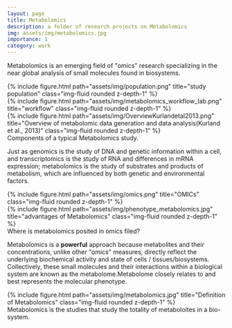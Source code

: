 ```yaml
---
layout: page
title: Metabolomics
description: a folder of research projects on Metabolomics
img: assets/img/metabolomics.jpg
importance: 1
category: work
---
```


Metabolomics is an emerging field of "omics" research specializing in the near global analysis of small molecules found in biosystems. 

<div class="row">
    <div class="col-sm mt-3 mt-md-0">
        {% include figure.html path="assets/img/population.png" title="study population" class="img-fluid rounded z-depth-1" %}
    </div>
    <div class="col-sm mt-3 mt-md-0">
        {% include figure.html path="assets/img/metabolomics_workflow_lab.png" title="workflow" class="img-fluid rounded z-depth-1" %}
    </div>
    <div class="col-sm mt-3 mt-md-0">
        {% include figure.html path="assets/img/OverviewKurlandetal2013.png" title="Overview of metabolomic data generation and data analysis(Kurland et al., 2013)" class="img-fluid rounded z-depth-1" %}
    </div>
</div>
<div class="caption">
    Components of a typical Metabolomics study.
</div>


Just as genomics is the study of DNA and genetic information within a cell, and transcriptomics is the study of RNA and differences in mRNA expression; metabolomics is the study of substrates and products of metabolism, which are influenced by both genetic and environmental factors.

<div class="row justify-content-sm-center">
    <div class="col-sm-8 mt-3 mt-md-0">
        {% include figure.html path="assets/img/omics.png" title="OMICs" class="img-fluid rounded z-depth-1" %}
    </div>
    <div class="col-sm-4 mt-3 mt-md-0">
        {% include figure.html path="assets/img/phenotype_metabolomics.jpg" title="advantages of Metabolomics" class="img-fluid rounded z-depth-1" %}
    </div>
</div>
<div class="caption">
    Where is metabolomics posited in omics filed?
</div>

Metabolomics is a **powerful** approach because metabolites and their concentrations, unlike other "omics" measures, directly reflect the underlying biochemical activity and state of cells / tissues/biosystems. Collectively, these small molecules and their interactions within a biological system are known as the metabolome.Metabolome closely relates to and best represents the molecular phenotype. 

<div class="row">
    <div class="col-sm mt-3 mt-md-0">
        {% include figure.html path="assets/img/metabolomics.jpg" title="Definition of Metabolomics" class="img-fluid rounded z-depth-1" %}
    </div>
</div>
<div class="caption">
    Metabolomics is the studies that study the totality of metaboloites in a bio-system.
</div>


<!--- The code is simple.
Just wrap your images with `<div class="col-sm">` and place them inside `<div class="row">` (read more about the <a href="https://getbootstrap.com/docs/4.4/layout/grid/">Bootstrap Grid</a> system).
To make images responsive, add `img-fluid` class to each; for rounded corners and shadows use `rounded` and `z-depth-1` classes.
Here's the code for the last row of images above: -->

<!--- {% raw %}
```html
<div class="row justify-content-sm-center">
    <div class="col-sm-8 mt-3 mt-md-0">
        {% include figure.html path="assets/img/6.jpg" title="example image" class="img-fluid rounded z-depth-1" %}
    </div>
    <div class="col-sm-4 mt-3 mt-md-0">
        {% include figure.html path="assets/img/11.jpg" title="example image" class="img-fluid rounded z-depth-1" %}
    </div>
</div>
```
{% endraw %} -->
